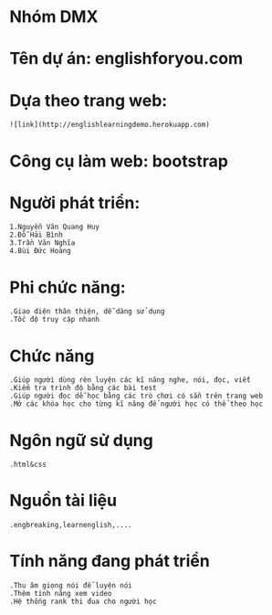 ﻿# Nhóm DMX

# Tên dự án: englishforyou.com

# Dựa theo trang web: 
	![link](http://englishlearningdemo.herokuapp.com)

# Công cụ làm web: bootstrap

# Người phát triển:
	1.Nguyễn Văn Quang Huy
	2.Đỗ Hải Bình
	3.Trần Văn Nghĩa
	4.Bùi Đức Hoàng

# Phi chức năng:
	.Giao diện thân thiện, dễ dàng sử dụng
	.Tốc độ truy cập nhanh

# Chức năng
	.Giúp người dùng rèn luyện các kĩ năng nghe, nói, đọc, viết
	.Kiểm tra trình độ bằng các bài test
	.Giúp người đọc dễ học bằng các trò chơi có sẵn trên trang web
	.Mở các khóa học cho từng kĩ năng để người học có thể theo học

# Ngôn ngữ sử dụng
	.html&css

# Nguồn tài liệu 
	.engbreaking,learnenglish,....

# Tính năng đang phát triển
	.Thu âm giọng nói để luyện nói
	.Thêm tính năng xem video
	.Hệ thống rank thi đua cho người học
	
	
